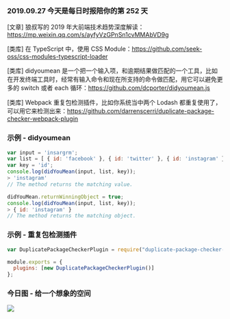 ### 2019.09.27 今天是每日时报陪你的第 252 天

[文章] 狼叔写的 2019 年大前端技术趋势深度解读：<https://mp.weixin.qq.com/s/ayfyVzGPnSn1cvMMAbVD9g>

[类库] 在 TypeScript 中，使用 CSS Module：<https://github.com/seek-oss/css-modules-typescript-loader>

[类库] didyoumean 是一个把一个输入项，和逾期结果做匹配的一个工具，比如在开发终端工具时，经常有输入命令和现在所支持的命令做匹配，用它可以避免更多的 switch 或者 each 循环：<https://github.com/dcporter/didyoumean.js>

[类库] Webpack 重复包检测插件，比如你系统当中两个 Lodash 都重复使用了，可以用它来检测出来：<https://github.com/darrenscerri/duplicate-package-checker-webpack-plugin>

### 示例 - didyoumean
```js
var input = 'insargrm';
var list = [ { id: 'facebook' }, { id: 'twitter' }, { id: 'instagram' }, { id: 'linkedin' } ];
var key = 'id';
console.log(didYouMean(input, list, key));
> 'instagram'
// The method returns the matching value.

didYouMean.returnWinningObject = true;
console.log(didYouMean(input, list, key));
> { id: 'instagram' }
// The method returns the matching object.
```

### 示例 - 重复包检测插件
```js
var DuplicatePackageCheckerPlugin = require("duplicate-package-checker-webpack-plugin");

module.exports = {
  plugins: [new DuplicatePackageCheckerPlugin()]
};
```

### 今日图 - 给一个想象的空间
![](http://qn.40zhe.com/16d7048af68488b3)
